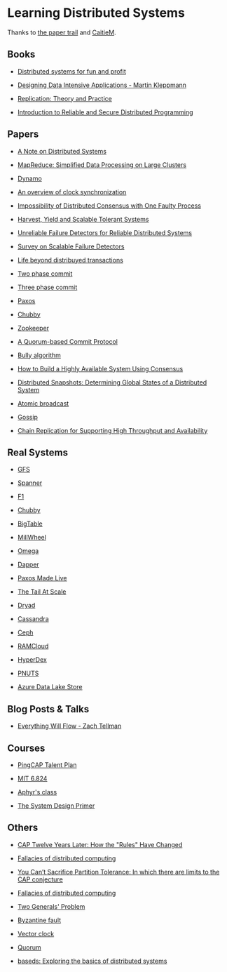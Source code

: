 # Learning Distributed Systems 

Thanks to [the paper trail](https://www.the-paper-trail.org/) and [CaitieM](https://caitiem.com/2017/09/07/getting-started-with-distributed-systems/).

## Books

- [Distributed systems for fun and profit](http://book.mixu.net/distsys/)

- [Designing Data Intensive Applications - Martin Kleppmann]()

- [Replication: Theory and Practice]()

- [Introduction to Reliable and Secure Distributed Programming]()

## Papers

- [A Note on Distributed Systems](citeseerx.ist.psu.edu/viewdoc/summary?doi=10.1.1.41.7628)

- [MapReduce: Simplified Data Processing on Large Clusters](https://ai.google/research/pubs/pub62)

- [Dynamo](www.allthingsdistributed.com/files/amazon-dynamo-sosp2007.pdf)

- [An overview of clock synchronization](https://groups.csail.mit.edu/tds/papers/Lynch/lncs90-asilomar.pdf)

- [Impossibility of Distributed Consensus with One Faulty Process](http://macs.citadel.edu/rudolphg/csci604/ImpossibilityofConsensus.pdf)

- [Harvest, Yield and Scalable Tolerant Systems](http://radlab.cs.berkeley.edu/people/fox/static/pubs/pdf/c18.pdf)

- [Unreliable Failure Detectors for Reliable Distributed Systems](http://courses.csail.mit.edu/6.852/08/papers/CT96-JACM.pdf)

- [Survey on Scalable Failure Detectors](http://www.scs.stanford.edu/14au-cs244b/labs/projects/song.pdf)

- [Life beyond distribuyed transactions](www.ics.uci.edu/~cs223/papers/cidr07p15.pdf)

- [Two phase commit](https://www.the-paper-trail.org/post/2008-11-27-consensus-protocols-two-phase-commit/)

- [Three phase commit](https://www.the-paper-trail.org/post/2008-11-29-consensus-protocols-three-phase-commit/)

- [Paxos](https://www.the-paper-trail.org/post/2009-02-03-consensus-protocols-paxos/)

- [Chubby](https://ai.google/research/pubs/pub27897)

- [Zookeeper]()

- [A Quorum-based Commit Protocol](https://ecommons.library.cornell.edu/bitstream/1813/6323/1/82-483.pdf)

- [Bully algorithm](https://en.wikipedia.org/wiki/Bully_algorithm)

- [How to Build a Highly Available System Using Consensus](https://www.microsoft.com/en-us/research/publication/how-to-build-a-highly-available-system-using-consensus/)

- [Distributed Snapshots: Determining Global States of a Distributed System](https://www.microsoft.com/en-us/research/publication/distributed-snapshots-determining-global-states-distributed-system/)

- [Atomic broadcast](http://citeseerx.ist.psu.edu/viewdoc/download?doi=10.1.1.3.4709&rep=rep1&type=pdf)

- [Gossip](http://bitsavers.informatik.uni-stuttgart.de/pdf/xerox/parc/techReports/CSL-89-1_Epidemic_Algorithms_for_Replicated_Database_Maintenance.pdf)

- [Chain Replication for Supporting High Throughput and Availability](http://www.cs.cornell.edu/home/rvr/papers/OSDI04.pdf)

## Real Systems

- [GFS](http://static.googleusercontent.com/media/research.google.com/en/us/archive/gfs-sosp2003.pdf)

- [Spanner](http://static.googleusercontent.com/media/research.google.com/en/us/archive/spanner-osdi2012.pdf)

- [F1](http://static.googleusercontent.com/media/research.google.com/en/us/pubs/archive/41344.pdf)

- [Chubby](http://static.googleusercontent.com/media/research.google.com/en/us/archive/chubby-osdi06.pdf)

- [BigTable](http://static.googleusercontent.com/media/research.google.com/en/us/archive/bigtable-osdi06.pdf)

- [MillWheel](http://static.googleusercontent.com/media/research.google.com/en/us/pubs/archive/41378.pdf)

- [Omega](https://static.googleusercontent.com/media/research.google.com/en//pubs/archive/41684.pdf)

- [Dapper](http://static.googleusercontent.com/media/research.google.com/en/us/pubs/archive/36356.pdf)

- [Paxos Made Live](http://www.cs.utexas.edu/users/lorenzo/corsi/cs380d/papers/paper2-1.pdf)

- [The Tail At Scale](http://cseweb.ucsd.edu/~gmporter/classes/fa17/cse124/post/schedule/p74-dean.pdf)

- [Dryad](http://research.microsoft.com/en-us/projects/dryad/eurosys07.pdf)

- [Cassandra](https://www.cs.cornell.edu/projects/ladis2009/papers/lakshman-ladis2009.pdf)

- [Ceph](http://ceph.com/papers/weil-ceph-osdi06.pdf)

- [RAMCloud](https://ramcloud.stanford.edu/wiki/display/ramcloud/RAMCloud+Papers)

- [HyperDex](http://hyperdex.org/papers/)

- [PNUTS](http://www.mpi-sws.org/~druschel/courses/ds/papers/cooper-pnuts.pdf)

- [Azure Data Lake Store](https://dl.acm.org/citation.cfm?id=3056100)

## Blog Posts & Talks

- [Everything Will Flow - Zach Tellman](https://www.youtube.com/watch?v=1bNOO3xxMc0)

## Courses

- [PingCAP Talent Plan](https://github.com/pingcap/talent-plan)

- [MIT 6.824](https://pdos.csail.mit.edu/6.824/schedule.html)

- [Aphyr's class](https://github.com/aphyr/distsys-class)

- [The System Design Primer](https://github.com/donnemartin/system-design-primer)

## Others

- [CAP Twelve Years Later: How the "Rules" Have Changed](https://www.infoq.com/articles/cap-twelve-years-later-how-the-rules-have-changed/)

- [Fallacies of distributed computing](https://en.wikipedia.org/wiki/Fallacies_of_distributed_computing)

- [You Can’t Sacrifice Partition Tolerance: In which there are limits to the CAP conjecture](https://codahale.com/you-cant-sacrifice-partition-tolerance/)

- [Fallacies of distributed computing](https://en.wikipedia.org/wiki/Fallacies_of_distributed_computing)

- [Two Generals' Problem](https://en.wikipedia.org/wiki/Two_Generals%27_Problem)

- [Byzantine fault](https://en.wikipedia.org/wiki/Byzantine_fault)

- [Vector clock](https://en.wikipedia.org/wiki/Vector_clock)

- [Quorum](https://en.wikipedia.org/wiki/Quorum_(distributed_computing))

- [baseds: Exploring the basics of distributed systems](https://medium.com/baseds)
